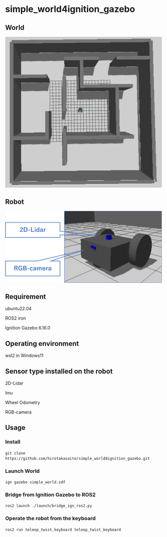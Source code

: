 # simple_world4ignition_gazebo

## World 
![world](./images/simple_world_img.png)


## Robot
![Robot](./images/robot_img.png)


## Requirement
ubuntu22.04

ROS2 iron

Ignition Gazebo 6.16.0

## Operating environment
wsl2 in Windows11

## Sensor type installed on the robot
2D-Lidar

Imu

Wheel Odometry

RGB-camera

## Usage

### Install 
`git clone https://github.com/hirotakasaito/simple_world4ignition_gazebo.git`

### Launch World
`ign gazebo simple_world.sdf`

### Bridge from Ignition Gazebo to ROS2
`ros2 launch ./launch/bridge_ign_ros2.py`

### Operate the robot from the keyboard
`ros2 run teleop_twist_keyboard teleop_twist_keyboard`



